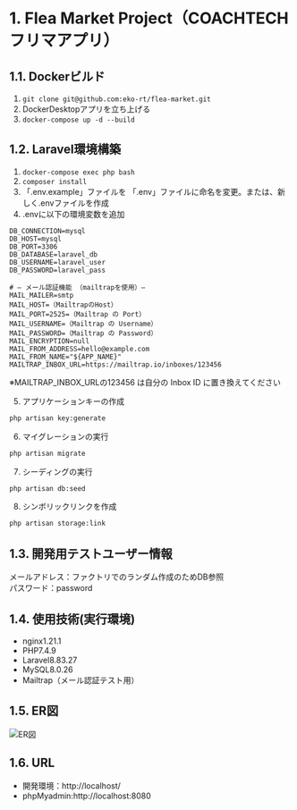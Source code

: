 # 1. Flea Market Project（COACHTECHフリマアプリ）

## 1.1. Dockerビルド

1. `git clone git@github.com:eko-rt/flea-market.git`  
2. DockerDesktopアプリを立ち上げる  
3. `docker-compose up -d --build`  

## 1.2. Laravel環境構築  

1. `docker-compose exec php bash`  
2. `composer install`  
3. 「.env.example」ファイルを 「.env」ファイルに命名を変更。または、新しく.envファイルを作成  
4. .envに以下の環境変数を追加  

```dotenv
DB_CONNECTION=mysql  
DB_HOST=mysql  
DB_PORT=3306  
DB_DATABASE=laravel_db  
DB_USERNAME=laravel_user  
DB_PASSWORD=laravel_pass  

# — メール認証機能 （mailtrapを使用）—
MAIL_MAILER=smtp  
MAIL_HOST=（MailtrapのHost）  
MAIL_PORT=2525=（Mailtrap の Port）
MAIL_USERNAME=（Mailtrap の Username）  
MAIL_PASSWORD=（Mailtrap の Password）  
MAIL_ENCRYPTION=null  
MAIL_FROM_ADDRESS=hello@example.com  
MAIL_FROM_NAME="${APP_NAME}"  
MAILTRAP_INBOX_URL=https://mailtrap.io/inboxes/123456  
```  

※MAILTRAP_INBOX_URLの123456 は自分の Inbox ID に置き換えてください


5. アプリケーションキーの作成  

``` bash
php artisan key:generate  
```


6. マイグレーションの実行  

``` bash
php artisan migrate
```


7. シーディングの実行  

``` bash
php artisan db:seed  
```

8. シンボリックリンクを作成  

``` bash
php artisan storage:link  
```

## 1.3. 開発用テストユーザー情報

メールアドレス：ファクトリでのランダム作成のためDB参照  
パスワード：password


## 1.4. 使用技術(実行環境)  

- nginx1.21.1  
- PHP7.4.9  
- Laravel8.83.27  
- MySQL8.0.26  
- Mailtrap（メール認証テスト用）

## 1.5. ER図  

![ER図](https://github.com/eko-rt/flea-market/raw/main/public/images/er_diagram.drawio.png)

## 1.6. URL  

- 開発環境：http://localhost/  
- phpMyadmin:http://localhost:8080